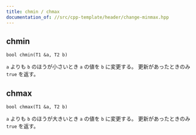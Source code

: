 ```yaml
---
title: chmin / chmax
documentation_of: //src/cpp-template/header/change-minmax.hpp
---
```


## chmin
```
bool chmin(T1 &a, T2 b)
```

`a` よりも `b` のほうが小さいとき `a` の値を `b` に変更する。
更新があったときのみ `true` を返す。

## chmax
```
bool chmax(T1 &a, T2 b)
```

`a` よりも `b` のほうが大きいとき `a` の値を `b` に変更する。
更新があったときのみ `true` を返す。

